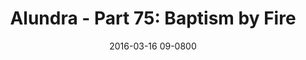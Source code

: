 ---
layout: entry.pug
title: "Alundra - Part 75: Baptism by Fire"
date: 2016-03-16 09-0800
publishDate: 2017-10-31 12:00:00 -0800
categories: playthroughs alundra
draft: true
---